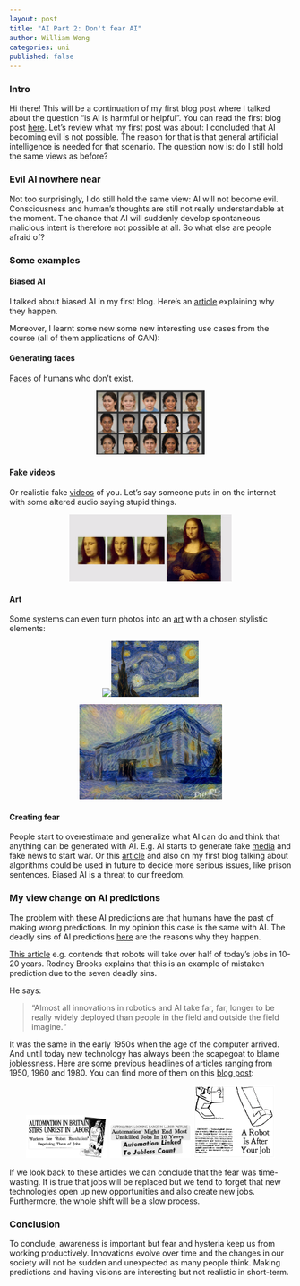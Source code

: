 ```yaml
---
layout: post
title: "AI Part 2: Don't fear AI"
author: William Wong
categories: uni
published: false
---
```


### Intro
Hi there! This will be a continuation of my first blog post where I talked about the question 
“is AI is harmful or helpful”. You can read the first 
blog post [here](https://liamya.github.io/uni/2020/09/20/good-or-bad-guy.html). 
Let’s review what my first post was about: I concluded that AI becoming evil is not possible. 
The reason for that is that general artificial intelligence is needed for that scenario. 
The question now is: do I still hold the same views as before?


### Evil AI nowhere near
Not too surprisingly, I do still hold the same view: AI will not become evil. 
Consciousness and human’s thoughts are still not really understandable at the moment. 
The chance that AI will suddenly develop spontaneous malicious intent is therefore not possible at all. So what else are people afraid of?

### Some examples
#### Biased AI
I talked about biased AI in my first blog. 
Here’s an [article](https://rm.coe.int/discrimination-artificial-intelligence-and-algorithmic-decision-making/1680925d73/) 
explaining why they happen. 


Moreover, I learnt some new some new interesting use cases from the course (all of them applications of GAN):

#### Generating faces
[Faces](https://generated.photos/faces) of humans who don’t exist.
<div style="text-align:center; margin: 10px"><img src="/assets/fakefaces.png" width="40%" /></div>

#### Fake videos
Or realistic fake [videos](https://www.vice.com/en/article/qv7zkw/create-fake-videos-of-faces-samsung-ai-labs-algorithm) 
of you. Let’s say someone puts in on the internet with some altered audio saying stupid things.
<div style="text-align:center; margin: 10px"><img src="/assets/monalisa.gif" width="60%" /></div>

#### Art
Some systems can even turn photos into an [art](https://deepart.io/) with a chosen stylistic elements:

<div style="text-align:center; margin: 10px"><img src="/assets/tech_2016.jpg" height="100px" /><img src="/assets/sternenacht.jpg" height="100px" /></div>
<div style="text-align:center; margin: 10px"><img src="/assets/tech_art.jpg" height="170px" /></div>

#### Creating fear
People start to overestimate and generalize what AI can do and think that anything can be generated with AI. E.g. AI starts to generate fake [media](https://www.ft.com/content/55a39e92-8357-11ea-b872-8db45d5f6714) and fake news to start war.
Or this [article](https://www.fastcompany.com/90134278/biased-ai-is-a-threat-to-civil-liberty-the-aclu-has-a-plan-to-fix-it) and also on my first blog talking about algorithms could be used in future to decide more serious issues, like prison sentences. Biased AI is a threat to our freedom. 


### My view change on AI predictions
The problem with these AI predictions are that humans have the past of making wrong predictions. In my opinion this case is the same with AI. 
The deadly sins of AI predictions [here]( https://www.technologyreview.com/2017/10/06/241837/the-seven-deadly-sins-of-ai-predictions/) are the reasons why they happen. 


[This article](https://www.marketwatch.com/story/this-chart-spells-out-in-black-and-white-just-how-many-jobs-will-be-lost-to-robots-2017-05-31?mg=prod/accounts-mw) e.g. contends that robots will take over half of today’s jobs in 10-20 years. Rodney Brooks explains that this is an example of mistaken prediction due to the seven deadly sins. 

He says:

>“Almost all innovations in robotics and AI take far, far, longer to be really widely deployed than people in the field and outside the field imagine.“

It was the same in the early 1950s when the age of the computer arrived. 
And until today new technology has always been the scapegoat to blame joblessness.
Here are some previous headlines of articles ranging from 1950, 1960 and 1980.
You can find more of them on this [blog post](https://timeline.com/robots-have-been-about-to-take-all-the-jobs-for-more-than-200-years-5c9c08a2f41d):

<div style="text-align:center; margin: 10px">
<img src="/assets/1950_headline.png" width="30%" />
<img src="/assets/1960_headline.png" width="30%" />
<img src="/assets/1980_headline.png" width="30%" />
</div>

If we look back to these articles we can conclude that the fear was time-wasting. 
It is true that jobs will be replaced but we tend to forget that new technologies open up new 
opportunities and also create new jobs. Furthermore, the whole shift
will be a slow process. 


### Conclusion
To conclude, awareness is important but fear and hysteria keep us from working productively.
Innovations evolve over time and the changes in our society will not be sudden and unexpected as many people think. 
Making predictions and having visions are interesting but not realistic in short-term.

